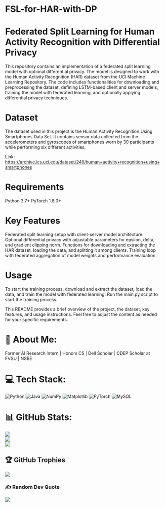 # FSL-for-HAR-with-DP
# Federated Split Learning for Human Activity Recognition with Differential Privacy

This repository contains an implementation of a federated split learning model with optional differential privacy. The model is designed to work with the Human Activity Recognition (HAR) dataset from the UCI Machine Learning Repository. The code includes functionalities for downloading and preprocessing the dataset, defining LSTM-based client and server models, training the model with federated learning, and optionally applying differential privacy techniques.

# Dataset

The dataset used in this project is the Human Activity Recognition Using Smartphones Data Set. It contains sensor data collected from the accelerometers and gyroscopes of smartphones worn by 30 participants while performing six different activities.

Link: https://archive.ics.uci.edu/dataset/240/human+activity+recognition+using+smartphones

# Requirements

Python 3.7+
PyTorch 1.8.0+

# Key Features

Federated split learning setup with client-server model architecture.
Optional differential privacy with adjustable parameters for epsilon, delta, and gradient clipping norm.
Functions for downloading and extracting the HAR dataset, loading the data, and splitting it among clients.
Training loop with federated aggregation of model weights and performance evaluation.

# Usage

To start the training process, download and extract the dataset, load the data, and train the model with federated learning:
Run the main.py script to start the training process.

This README provides a brief overview of the project, the dataset, key features, and usage instructions. Feel free to adjust the content as needed for your specific requirements.


# 💫 About Me:
Former AI Research Intern | Honors CS | Dell Scholar | CDEP Scholar at FVSU | NSBE


# 💻 Tech Stack:
![Python](https://img.shields.io/badge/python-3670A0?style=for-the-badge&logo=python&logoColor=ffdd54) ![Java](https://img.shields.io/badge/java-%23ED8B00.svg?style=for-the-badge&logo=openjdk&logoColor=white) ![NumPy](https://img.shields.io/badge/numpy-%23013243.svg?style=for-the-badge&logo=numpy&logoColor=white) ![Matplotlib](https://img.shields.io/badge/Matplotlib-%23ffffff.svg?style=for-the-badge&logo=Matplotlib&logoColor=black) ![PyTorch](https://img.shields.io/badge/PyTorch-%23EE4C2C.svg?style=for-the-badge&logo=PyTorch&logoColor=white) ![MySQL](https://img.shields.io/badge/mysql-4479A1.svg?style=for-the-badge&logo=mysql&logoColor=white)
# 📊 GitHub Stats:
![](https://github-readme-stats.vercel.app/api?username=josuendeko12&theme=dark&hide_border=true&include_all_commits=false&count_private=false)<br/>
![](https://github-readme-streak-stats.herokuapp.com/?user=josuendeko12&theme=dark&hide_border=true)<br/>
![](https://github-readme-stats.vercel.app/api/top-langs/?username=josuendeko12&theme=dark&hide_border=true&include_all_commits=false&count_private=false&layout=compact)

## 🏆 GitHub Trophies
![](https://github-profile-trophy.vercel.app/?username=josuendeko12&theme=radical&no-frame=false&no-bg=false&margin-w=4)

### ✍️ Random Dev Quote
![](https://quotes-github-readme.vercel.app/api?type=horizontal&theme=dark)

<!-- Proudly created with GPRM ( https://gprm.itsvg.in ) -->
